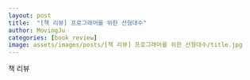 ```yaml
---
layout: post
title:  "[책 리뷰] 프로그래머를 위한 선형대수"
author: MovingJu
categories: [book_review]
image: assets/images/posts/[책 리뷰] 프로그래머를 위한 선형대수/title.jpg
---
```


책 리뷰

